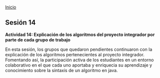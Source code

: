 <!-- No borrar o modificar -->
[Inicio](./index.md)

## Sesión 14 


**Actividad 14: Explicación de los algoritmos del proyecto integrador por parte de cada grupo de trabajo**

En esta sesión, los grupos que quedaron pendientes continuaron con la explicación de los algoritmos pertenecientes al proyecto integrador. Fomentando así, la participación activa de los estudiantes en un entorno colaborativo en el que cada uno aportaba y enriquecia su aprendizaje y conocimiento sobre la sintaxis de un algoritmo en java. 




